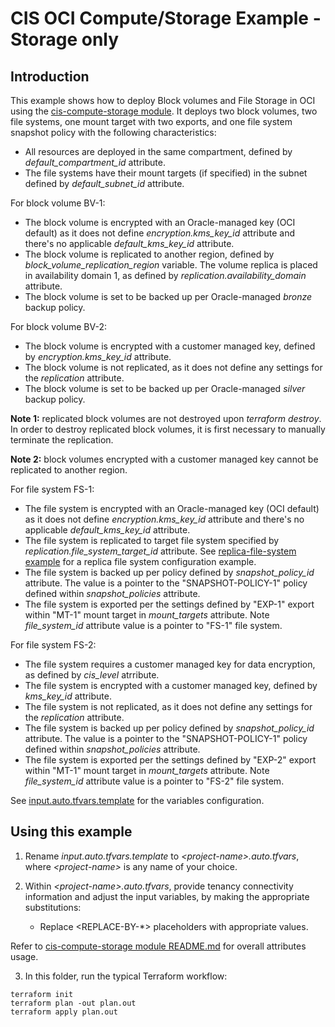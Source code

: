 # CIS OCI Compute/Storage Example - Storage only

## Introduction

This example shows how to deploy Block volumes and File Storage in OCI using the [cis-compute-storage module](../../). It deploys two block volumes, two file systems, one mount target with two exports, and one file system snapshot policy with the following characteristics:
- All resources are deployed in the same compartment, defined by *default_compartment_id* attribute.
- The file systems have their mount targets (if specified) in the subnet defined by *default_subnet_id* attribute.

For block volume BV-1:
- The block volume is encrypted with an Oracle-managed key (OCI default) as it does not define *encryption.kms_key_id* attribute and there's no applicable *default_kms_key_id* attribute.
- The block volume is replicated to another region, defined by *block_volume_replication_region* variable. The volume replica is placed in availability domain 1, as defined by *replication.availability_domain* attribute.
- The block volume is set to be backed up per Oracle-managed *bronze* backup policy.

For block volume BV-2:
- The block volume is encrypted with a customer managed key, defined by *encryption.kms_key_id* attribute.
- The block volume is not replicated, as it does not define any settings for the *replication* attribute.
- The block volume is set to be backed up per Oracle-managed *silver* backup policy.

**Note 1:** replicated block volumes are not destroyed upon *terraform destroy*. In order to destroy replicated block volumes, it is first necessary to manually terminate the replication. 

**Note 2:** block volumes encrypted with a customer managed key cannot be replicated to another region.

For file system FS-1:
- The file system is encrypted with an Oracle-managed key (OCI default) as it does not define *encryption.kms_key_id* attribute and there's no applicable *default_kms_key_id* attribute.
- The file system is replicated to target file system specified by *replication.file_system_target_id* attribute. See [replica-file-system example](../replica-file-system/) for a replica file system configuration example.
- The file system is backed up per policy defined by *snapshot_policy_id* attribute. The value is a pointer to the "SNAPSHOT-POLICY-1" policy defined within *snapshot_policies* attribute. 
- The file system is exported per the settings defined by "EXP-1" export within "MT-1" mount target in *mount_targets* attribute. Note *file_system_id* attribute value is a pointer to "FS-1" file system.

For file system FS-2:
- The file system requires a customer managed key for data encryption, as defined by *cis_level* atrribute.
- The file system is encrypted with a customer managed key, defined by *kms_key_id* attribute.
- The file system is not replicated, as it does not define any settings for the *replication* attribute.
- The file system is backed up per policy defined by *snapshot_policy_id* attribute. The value is a pointer to the "SNAPSHOT-POLICY-1" policy defined within *snapshot_policies* attribute. 
- The file system is exported per the settings defined by "EXP-2" export within "MT-1" mount target in *mount_targets* attribute. Note *file_system_id* attribute value is a pointer to "FS-2" file system.

See [input.auto.tfvars.template](./input.auto.tfvars.template) for the variables configuration.

## Using this example
1. Rename *input.auto.tfvars.template* to *\<project-name\>.auto.tfvars*, where *\<project-name\>* is any name of your choice.

2. Within *\<project-name\>.auto.tfvars*, provide tenancy connectivity information and adjust the input variables, by making the appropriate substitutions:
   - Replace \<REPLACE-BY-\*\> placeholders with appropriate values. 
   
Refer to [cis-compute-storage module README.md](../../README.md) for overall attributes usage.

3. In this folder, run the typical Terraform workflow:
```
terraform init
terraform plan -out plan.out
terraform apply plan.out
```